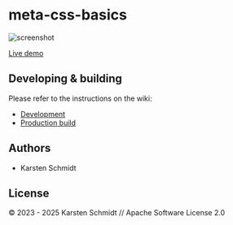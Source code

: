 # meta-css-basics

![screenshot](https://raw.githubusercontent.com/thi-ng/umbrella/develop/assets/examples/meta-css-basics.png)

[Live demo](http://demo.thi.ng/umbrella/meta-css-basics/)

## Developing & building

Please refer to the instructions on the wiki:

- [Development](https://github.com/thi-ng/umbrella/wiki/Development-mode-for-examples-using-thi.ng-meta%E2%80%90css)
- [Production build](https://github.com/thi-ng/umbrella/wiki/Example-build-instructions)

## Authors

- Karsten Schmidt

## License

&copy; 2023 - 2025 Karsten Schmidt // Apache Software License 2.0
